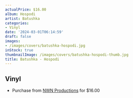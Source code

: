 ```yaml
---
actualPrice: $16.00
album: Hospodi
artist: Batushka
categories:
- Vinyl
date: '2024-03-01T06:14:59'
draft: false
images:
- /images/covers/batushka-hospodi.jpg
inStock: true
thumbnailImage: /images/covers/batushka-hospodi-thumb.jpg
title: Batushka - Hospodi
---
```


## Vinyl
* Purchase from [NWN Productions](http://shop.nwnprod.com/index.php?route=product/product&path=75&product_id=24492&sort=pd.name&order=ASC) for $16.00
